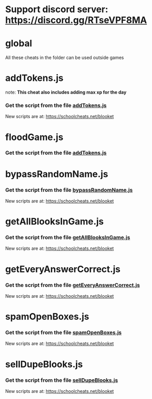 # **Support discord server: https://discord.gg/RTseVPF8MA**

# global

All these cheats in the folder can be used outside games

# addTokens.js

note: **This cheat also includes adding max xp for the day**

### Get the script from the file [addTokens.js](https://raw.githubusercontent.com/glixzzy/blooket-hack/main/global/addTokens.js)

New scripts are at:
https://schoolcheats.net/blooket

# floodGame.js

### Get the script from the file [addTokens.js](https://raw.githubusercontent.com/glixzzy/blooket-hack/main/global/floodGame.js)

# bypassRandomName.js

### Get the script from the file [bypassRandomName.js](https://raw.githubusercontent.com/glixzzy/blooket-hack/main/global/bypassRandomName.js)

New scripts are at:
https://schoolcheats.net/blooket

# getAllBlooksInGame.js

### Get the script from the file [getAllBlooksInGame.js](https://raw.githubusercontent.com/glixzzy/blooket-hack/main/global/getAllBlooksInGame.js)

New scripts are at:
https://schoolcheats.net/blooket

# getEveryAnswerCorrect.js

### Get the script from the file [getEveryAnswerCorrect.js](https://raw.githubusercontent.com/glixzzy/blooket-hack/main/global/getEveryAnswerCorrect.js)

New scripts are at:
https://schoolcheats.net/blooket

# spamOpenBoxes.js

### Get the script from the file [spamOpenBoxes.js](https://raw.githubusercontent.com/glixzzy/blooket-hack/main/global/spamOpenBoxes.js)

New scripts are at:
https://schoolcheats.net/blooket

# sellDupeBlooks.js

### Get the script from the file [sellDupeBlooks.js](https://raw.githubusercontent.com/glixzzy/blooket-hack/main/global/sellDupeBlooks.js)

New scripts are at:
https://schoolcheats.net/blooket
